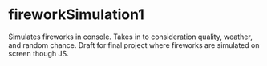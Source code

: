# fireworkSimulation1

Simulates fireworks in console. Takes in to consideration quality, weather, and random chance. Draft for final project where fireworks are simulated on screen though JS. 
